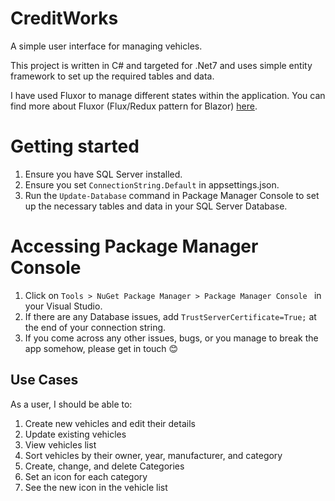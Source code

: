 # CreditWorks
A simple user interface for managing vehicles.


This project is written in C# and targeted for .Net7 and uses simple entity framework to set up the required tables and data.


I have used Fluxor to manage different states within the application. You can find more about Fluxor (Flux/Redux pattern for Blazor) [here](https://github.com/mrpmorris/Fluxor/).


# Getting started
1. Ensure you have SQL Server installed.
1. Ensure you set ```ConnectionString.Default``` in appsettings.json.
1. Run the ```Update-Database``` command in Package Manager Console to set up the necessary tables and data in your SQL Server Database.

# Accessing Package Manager Console
1. Click on ```Tools > NuGet Package Manager > Package Manager Console ``` in your Visual Studio.
1. If there are any Database issues, add ```TrustServerCertificate=True;``` at the end of your connection string.
1. If you come across any other issues, bugs, or you manage to break the app somehow, please get in touch 😊

## Use Cases
As a user, I should be able to:
1. Create new vehicles and edit their details
2. Update existing vehicles
3. View vehicles list
4. Sort vehicles by their owner, year, manufacturer, and category
5. Create, change, and delete Categories
6. Set an icon for each category
7. See the new icon in the vehicle list
